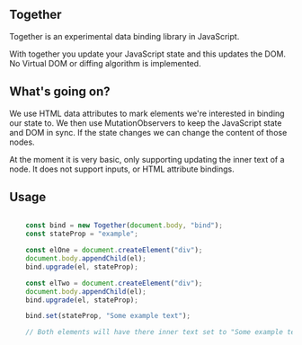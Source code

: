 ## Together

Together is an experimental data binding library in JavaScript. 

With together you update your JavaScript state and this updates the DOM. No Virtual DOM or diffing algorithm is implemented.

## What's going on?

We use HTML data attributes to mark elements we're interested in binding our state to. We then use MutationObservers to keep the JavaScript state and DOM in sync. If the state changes we can change the content of those nodes.

At the moment it is very basic, only supporting updating the inner text of a node. It does not support inputs, or HTML attribute bindings.

## Usage


```javascript

    const bind = new Together(document.body, "bind");
    const stateProp = "example";

	const elOne = document.createElement("div");
	document.body.appendChild(el);
	bind.upgrade(el, stateProp);

    const elTwo = document.createElement("div");
    document.body.appendChild(el);
	bind.upgrade(el, stateProp);

    bind.set(stateProp, "Some example text");

    // Both elements will have there inner text set to "Some example text"

```